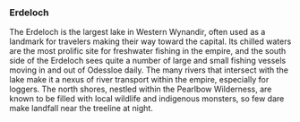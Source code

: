 ### Erdeloch

The Erdeloch is the largest lake in Western Wynandir, often used as a landmark for travelers making their way toward the capital. Its chilled waters are the most prolific site for freshwater fishing in the empire, and the south side of the Erdeloch sees quite a number of large and small fishing vessels moving in and out of Odessloe daily. The many rivers that intersect with the lake make it a nexus of river transport within the empire, especially for loggers. The north shores, nestled within the Pearlbow Wilderness, are known to be filled with local wildlife and indigenous monsters, so few dare make landfall near the treeline at night.